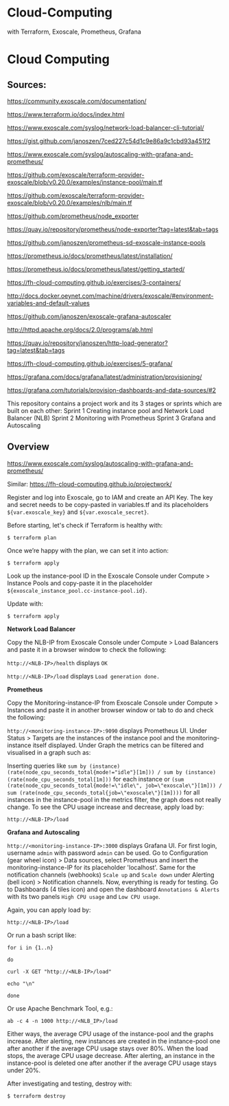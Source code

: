 # Cloud-Computing
with Terraform, Exoscale, Prometheus, Grafana

# Cloud Computing

## Sources:

https://community.exoscale.com/documentation/

https://www.terraform.io/docs/index.html

https://www.exoscale.com/syslog/network-load-balancer-cli-tutorial/

https://gist.github.com/janoszen/7ced227c54d1c9e86a9c1cbd93a451f2

https://www.exoscale.com/syslog/autoscaling-with-grafana-and-prometheus/

https://github.com/exoscale/terraform-provider-exoscale/blob/v0.20.0/examples/instance-pool/main.tf

https://github.com/exoscale/terraform-provider-exoscale/blob/v0.20.0/examples/nlb/main.tf

https://github.com/prometheus/node_exporter

https://quay.io/repository/prometheus/node-exporter?tag=latest&tab=tags

https://github.com/janoszen/prometheus-sd-exoscale-instance-pools

https://prometheus.io/docs/prometheus/latest/installation/

https://prometheus.io/docs/prometheus/latest/getting_started/

https://fh-cloud-computing.github.io/exercises/3-containers/

http://docs.docker.oeynet.com/machine/drivers/exoscale/#environment-variables-and-default-values

https://github.com/janoszen/exoscale-grafana-autoscaler

http://httpd.apache.org/docs/2.0/programs/ab.html

https://quay.io/repository/janoszen/http-load-generator?tag=latest&tab=tags

https://fh-cloud-computing.github.io/exercises/5-grafana/

https://grafana.com/docs/grafana/latest/administration/provisioning/

https://grafana.com/tutorials/provision-dashboards-and-data-sources/#2


This repository contains a project work and its 3 stages or sprints which are built on each other:
Sprint 1 Creating instance pool and Network Load Balancer (NLB)
Sprint 2 Monitoring with Prometheus
Sprint 3 Grafana and Autoscaling

## Overview

https://www.exoscale.com/syslog/autoscaling-with-grafana-and-prometheus/

Similar:
https://fh-cloud-computing.github.io/projectwork/


Register and log into Exoscale, go to IAM and create an API Key. The key and secret needs to be copy-pasted in variables.tf and its placeholders `${var.exoscale_key}` and `${var.exoscale_secret}`.

Before starting, let's check if Terraform is healthy with:

`$ terraform plan`

Once we’re happy with the plan, we can set it into action:

`$ terraform apply`

Look up the instance-pool ID in the Exoscale Console under Compute > Instance Pools and copy-paste it in the placeholder `${exoscale_instance_pool.cc-instance-pool.id}`.

Update with:

`$ terraform apply`

**Network Load Balancer**

Copy the NLB-IP from Exoscale Console under Compute > Load Balancers and paste it in a browser window to check the following:

`http://<NLB-IP>/health` displays `OK`

`http://<NLB-IP>/load` displays `Load generation done.`

**Prometheus**

Copy the Monitoring-instance-IP from Exoscale Console under Compute > Instances and paste it in another browser window or tab to do and check the following:

`http://<monitoring-instance-IP>:9090` displays Prometheus UI. Under Status > Targets are the instances of the instance pool
and the monitoring-instance itself displayed. Under Graph the metrics can be filtered and visualised in a graph such as:

Inserting queries like `sum by (instance) (rate(node_cpu_seconds_total{mode!="idle"}[1m])) / sum by (instance) (rate(node_cpu_seconds_total[1m]))` for each instance or `(sum (rate(node_cpu_seconds_total{mode!=\"idle\", job=\"exoscale\"}[1m])) / sum (rate(node_cpu_seconds_total{job=\"exoscale\"}[1m])))` for all instances in the instance-pool in the metrics filter, the graph does not really change. To see the CPU usage increase and decrease, apply load by:

`http://<NLB-IP>/load`

**Grafana and Autoscaling**

`http://<monitoring-instance-IP>:3000` displays Grafana UI. For first login, username `admin` with password `admin` can be used. Go to Configuration (gear wheel icon) > Data sources, select Prometheus and insert the monitoring-instance-IP for its placeholder 'localhost'. Same for the notification channels (webhooks) `Scale up` and `Scale down` under Alerting (bell icon) > Notification channels. Now, everything is ready for testing. Go to Dashboards (4 tiles icon) and open the dashboard `Annotations & Alerts` with its two panels `High CPU usage` and `Low CPU usage`.

Again, you can apply load by:

`http://<NLB-IP>/load`

Or run a bash script like:

`for i in {1..n}`

`do`

`curl -X GET "http://<NLB-IP>/load"`

`echo "\n"`

`done`

Or use Apache Benchmark Tool, e.g.:

`ab -c 4 -n 1000 http://<NLB_IP>/load`

Either ways, the average CPU usage of the instance-pool and the graphs increase. After alerting, new instances are created in the instance-pool one after another if the average CPU usage stays over 80%. When the load stops, the average CPU usage decrease. After alerting, an instance in the instance-pool is deleted one after another if the average CPU usage stays under 20%.

After investigating and testing, destroy with:

`$ terraform destroy`
